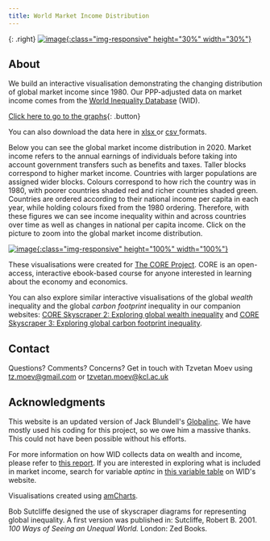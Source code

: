 ```yaml
---
title: World Market Income Distribution
---
```



{: .right}
[![image](/img/core_logo_no_strapline_no_background.png){:class="img-responsive" height="30%" width="30%"}](http://www.core-econ.org/)

## About

We build an interactive visualisation demonstrating the changing distribution of global market income since 1980. Our PPP-adjusted data on market income comes from the [World Inequality Database](https://wid.world//) (WID).

[Click here to go to the graphs](html/fig_2020.html){: .button}

You can also download the data here in <a href="https://raw.githubusercontent.com/tzvetanmoev/core-skyscraper-1-income/master/wid_pretax_usd21_wide.xlsx" download ="download"> xlsx </a> or <a href="https://raw.githubusercontent.com/tzvetanmoev/core-skyscraper-1-income/master/wid_pretax_usd21_wide.csv" download ="download"> csv </a> formats.
 
Below you can see the global market income distribution in 2020. Market income refers to the annual earnings of individuals before taking into account government transfers such as benefits and taxes. Taller blocks correspond to higher market income. Countries with larger populations are assigned wider blocks. Colours correspond to how rich the country was in 1980, with poorer countries shaded red and richer countries shaded green. Countries are ordered according to their national income per capita in each year, while holding colours fixed from the 1980 ordering. Therefore, with these figures we can see income inequality within and across countries over time as well as changes in national per capita income. Click on the picture to zoom into the global market income distribution.

[![image](/img/fig_2020.png){:class="img-responsive" height="100%" width="100%"}](html/fig_2020.html)

These visualisations were created for [The CORE Project](http://www.core-econ.org/). CORE is an open-access, interactive ebook-based course for anyone interested in learning about the economy and economics.

You can also explore similar interactive visualisations of the global *wealth* inequality and the global *carbon footprint* inequality in our companion websites: [CORE Skyscraper 2: Exploring global wealth inequality](https://tzvetanmoev.github.io/core-skyscraper-2-wealth/) and [CORE Skyscraper 3: Exploring global carbon footprint inequality](https://tzvetanmoev.github.io/core-skyscraper-3-carbon/).



## Contact

Questions? Comments? Concerns? Get in touch with Tzvetan Moev using tz.moev@gmail.com or tzvetan.moev@kcl.ac.uk

## Acknowledgments

This website is an updated version of Jack Blundell's <a href="https://jackblun.github.io/Globalinc/">Globalinc</a>. We have mostly used his coding for this project, so we owe him a massive thanks. This could not have been possible without his efforts. 

For more information on how WID collects data on wealth and income, please refer to [this report](https://wid.world/news-article/2020-distributional-national-accounts-guidelines-dina/). If you are interested in exploring what is included in market income, search for variable *aptinc* in [this variable table](https://wid.world/summary-table/) on WID's website.

Visualisations created using [amCharts](https://www.amcharts.com/). 

Bob Sutcliffe designed the use of skyscraper diagrams for representing global inequality. A first version was published in: Sutcliffe, Robert B. 2001. *100 Ways of Seeing an Unequal World.* London: Zed Books.
